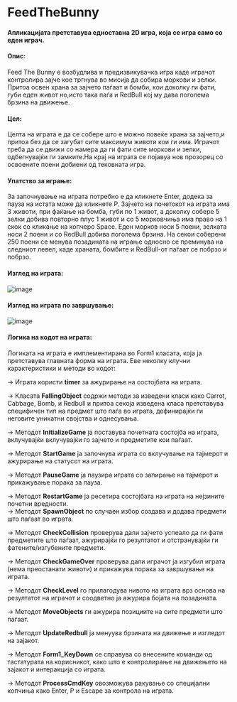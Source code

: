 # FeedTheBunny
#### Апликацијата претставува едноставна 2D игра, која се игра само со еден играч.    
                                                                                                                                                                                                                             
                                                                                                                                                                                        
#### Опис:  
Feed The Bunny е возбудлива и предизвикувачка игра каде играчот контролира зајче кое тргнува во мисија да собира моркови и зелки. Притоа освен храна за зајчето паѓаат и бомби, кои доколку ги фати, губи еден живот но,исто така паѓа и RedBull кој му дава поголема брзина на движење. 

#### Цел:     
Целта на играта е да се собере што е можно повеќе храна за зајчето,и притоа без да се загубат сите максимум животи кои ги има. Играчот треба да се движи со намера да ги фати сите моркови и зелки, одбегнувајќи ги замките.На крај на играта се појавуа нов прозорец со освоените поени добиени од тековната игра.

#### Упатство за играње: 
За започнување на играта потребно е да кликнете Enter, додека за пауза на истата може да кликнете P. Зајчето на почетокот на играта има 3 животи, при фаќање на бомба, губи по 1 живот, a доколку собере 5 зелки добива повторно плус 1 живот и со 5 морковчиња има право на 1 скок со кликање на копчеро Space. Еден морков носи 5 поени, зелката носи 2 поени и со RedBull добива поголема брзина. На секои соберени 250 поени се менува позадината на играње односно се преминува на следниот левел, каде храната, бомбите и RedBull-от паѓаат се побрзо и побрзо.

#### Изглед на играта:
![image](https://github.com/SaraVasileva/feed-the-bunny-game/assets/127666693/a77067a7-7bc6-4247-a381-77d3fe2ea542)
#### Изглед на играта по завршување:
![image](https://github.com/SaraVasileva/feed-the-bunny-game/assets/127666693/2a7420a1-657e-4248-a64f-db01752c6a06)

#### Логика на кодот на играта:
Логиката на играта е имплементирана во Form1 класата, која ја претставува главната форма на играта. Еве неколку клучни карактеристики и методи во кодот:                                                                                  

-> Играта користи **timer** за ажурирање на состојбата на играта.  
                                                                                                                                                                                                                        
-> Класата **FallingObject** содржи методи за изведени класи како Carrot, Cabbage, Bomb, и Redbull и притоа секоја изведена класа претставува специфичен тип на предмет што паѓа во играта, дефинирајќи ги неговите уникатни својства и 
   однесувања. 
                                                                                                                                                                                                                        
-> Методот **InitializeGame** ја поставува почетната состојба на играта, вклучувајќи вклучувајќи го зајчето и предметите кои паѓаат.  
                                                                                                                                                                                                                      
-> Методот **StartGame** ја започнува играта со вклучување на тајмерот и ажурирање на статусот на играта.       
                                                                                                                                                                                                                              
-> Методот **PauseGame** ја паузира играта со запирање на тајмерот и прикажување порака за пауза.       
                                                                                                                                                                                                                            
-> Методот **RestartGame** ја ресетира состојбата на играта на нејзините почетни вредности.                                                                                                                                                                                                                                                                                                                                                                                       
-> Методот **SpawnObject** по случаен избор создава и додава предмети што паѓаат во играта.                          
                                                                                                                                                                                          
-> Методот **CheckCollision** проверува дали зајчето успеало да ги фати предметите што паѓаат, ажурирајќи го резултатот и отстранувајќи ги фатените/изгубените предмети. 
                                                                                                                                                                                                              
-> Методот **CheckGameOver** проверува дали играчот ја изгубил играта (нема преостанати животи) и прикажува порака за завршување на играта.  
                                                                                                                                                                                                      
-> Методот **CheckLevel** го прилагодува нивото на играта врз основа на резултатот на играчот и соодветно ја ажурира бојата на позадината.   
                                                                                                                                                                                                           
-> Методот **MoveObjects** ги ажурира позициите на сите предмети што паѓаат.  
                                                                                                                                                                                                           
-> Методот **UpdateRedbull** ја менуува брзината на движење и изгледот на зајакот.
                                                                                                                                                                                                                           
-> Методот **Form1_KeyDown** се справува со внесените команди од тастатурата на корисникот, како што е контролирање на движењето на зајакот и интеракција со играта.  
                                                                                                                                                                                                                                    
-> Методот **ProcessCmdKey** овозможува ракување со специјални копчиња како Enter, P и Escape за контрола на играта.                                                                                                                           
